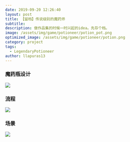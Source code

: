 ```yaml
---
date: 2019-09-20 12:26:40
layout: post
title: 【留档】传说级别的魔药师
subtitle: 
description: 做作品集的时候一时兴起的idea。先存个档。
image: /assets/img/game/potioneer/potion_pot.png
optimized_image: /assets/img/game/potioneer/potion.png
category: project
tags:
  - LegendaryPotioneer
author: llapuras13
---
```


### 魔药瓶设计

![](../assets/img/game/potioneer/potion.png)

### 流程

![](../assets/img/game/potioneer/chart.png)

### 场景

![](../assets/img/game/potioneer/scene.png)
